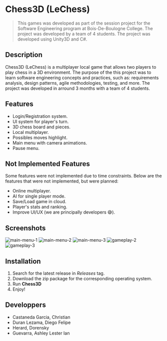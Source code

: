 # Chess3D (LeChess)

> This games was developed as part of the session project for the Software Engineering program at Bois-De-Boulogne College. The project was developed by a team of 4 students. The project was developed using Unity3D and C#.

## Description

Chess3D (LeChess) is a multiplayer local game that allows two players to play chess in a 3D environment. The purpose of the this project was to learn software engineering concepts and practices, such as: requirements analysis, design patterns, agile methodologies, testing, and more. The project was developed in arround 3 months with a team of 4 students.

## Features
- Login/Registration system.
- UI system for player's turn.
- 3D chess board and pieces.
- Local multiplayer.
- Possibles moves highlight.
- Main menu with camera animations.
- Pause menu.

## Not Implemented Features
Some features were not implemented due to time constraints. Below are the features that were not implemented, but were planned:
- Online multiplayer.
- AI for single player mode.
- Save/Load game in cloud.
- Player's stats and ranking.
- Improve UI/UX (we are principally developers 😅).

## Screenshots

![main-menu-1](https://drive.google.com/uc?export=view&id=1ALquhzrz9LE5Lcsv2jEWegekOApRQapU)
![main-menu-2](https://drive.google.com/uc?export=view&id=1SyE6IOka4YOctbFrEXKFt11jAA_1uPx3)
![main-menu-3](https://drive.google.com/uc?export=view&id=1MmI6BI9rbFKZx_QreQpgma4VzlDmUfV_)
![gameplay-2](https://drive.google.com/uc?export=view&id=17ahB3EXKDIzpXCYhXazf29RBa8e31lVs)
![gameplay-3](https://drive.google.com/uc?export=view&id=1itlMlYiLDH5QEE6Hnzgq0_uUR0gj7J74)


## Installation

1. Search for the latest release in *Releases* tag.
2. Download the zip package for the corresponding operating system.
3. Run **Chess3D**
4. Enjoy!

## Developpers
- Castaneda Garcia, Christian
- Duran Lezama, Diego Felipe
- Herard, Dorensky
- Guevarra, Ashley Lester Ian
